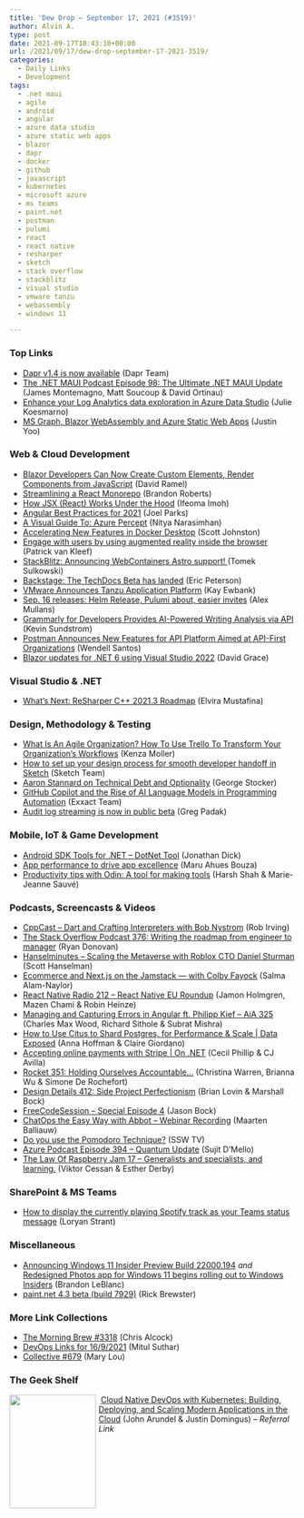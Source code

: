 ```yaml
---
title: 'Dew Drop – September 17, 2021 (#3519)'
author: Alvin A.
type: post
date: 2021-09-17T10:43:10+00:00
url: /2021/09/17/dew-drop-september-17-2021-3519/
categories:
  - Daily Links
  - Development
tags:
  - .net maui
  - agile
  - android
  - angular
  - azure data studio
  - azure static web apps
  - blazor
  - dapr
  - docker
  - github
  - javascript
  - kubernetes
  - microsoft azure
  - ms teams
  - paint.net
  - postman
  - pulumi
  - react
  - react native
  - resharper
  - sketch
  - stack overflow
  - stackblitz
  - visual studio
  - vmware tanzu
  - webassembly
  - windows 11

---
```

### <a name="top"></a>Top Links

  * <a href="https://blog.dapr.io/posts/2021/09/16/dapr-v1.4-is-now-available/" target="_blank" rel="noopener">Dapr v1.4 is now available</a> (Dapr Team)
  * <a href="https://www.dotnetmauipodcast.com/98" target="_blank" rel="noopener">The .NET MAUI Podcast Episode 98: The Ultimate .NET MAUI Update</a> (James Montemagno, Matt Soucoup & David Ortinau)
  * <a href="https://cloudblogs.microsoft.com/sqlserver/2021/09/16/enhance-your-log-analytics-data-exploration-in-azure-data-studio/?WT.mc_id=DOP-MVP-4025064" target="_blank" rel="noopener">Enhance your Log Analytics data exploration in Azure Data Studio</a> (Julie Koesmarno)
  * <a href="https://dev.to/azure/ms-graph-blazor-webassembly-and-azure-static-web-apps-3p1d" target="_blank" rel="noopener">MS Graph, Blazor WebAssembly and Azure Static Web Apps</a> (Justin Yoo)



### <a name="web"></a>Web & Cloud Development

  * <a href="https://visualstudiomagazine.com/articles/2021/09/16/aspnet-core-updates.aspx" target="_blank" rel="noopener">Blazor Developers Can Now Create Custom Elements, Render Components from JavaScript</a> (David Ramel)
  * <a href="https://auth0.com/blog/streamlining-a-react-monorepo/" target="_blank" rel="noopener">Streamlining a React Monorepo</a> (Brandon Roberts)
  * <a href="https://www.telerik.com/blogs/how-jsx-react-works-under-hood" target="_blank" rel="noopener">How JSX (React) Works Under the Hood</a> (Ifeoma Imoh)
  * <a href="https://www.codeproject.com/Articles/5311989/Angular-Best-Practices-for-2021" target="_blank" rel="noopener">Angular Best Practices for 2021</a> (Joel Parks)
  * <a href="https://dev.to/azure/a-visual-guide-to-azure-percept-5h40" target="_blank" rel="noopener">A Visual Guide To: Azure Percept</a> (Nitya Narasimhan)
  * <a href="https://www.docker.com/blog/accelerating-new-features-in-docker-desktop/" target="_blank" rel="noopener">Accelerating New Features in Docker Desktop</a> (Scott Johnston)
  * <a href="https://www.getadigital.com/blog/engage-with-users-by-using-augmented-reality-inside-the-browser" target="_blank" rel="noopener">Engage with users by using augmented reality inside the browser</a> (Patrick van Kleef)
  * <a href="https://blog.stackblitz.com/posts/astro-support/" target="_blank" rel="noopener">StackBlitz: Announcing WebContainers Astro support! </a> (Tomek Sulkowski)
  * <a href="https://backstage.io/blog/2021/09/16/the-techdocs-beta-has-landed.html" target="_blank" rel="noopener">Backstage: The TechDocs Beta has landed</a> (Eric Peterson)
  * <a href="http://www.i-programmer.info/news/90-tools/14866-vmware-announces-tanzu-application-platform-.html" target="_blank" rel="noopener">VMware Announces Tanzu Application Platform</a> (Kay Ewbank)
  * <a href="https://www.pulumi.com/blog/pulumi-release-notes-m61/" target="_blank" rel="noopener">Sep. 16 releases: Helm Release, Pulumi about, easier invites</a> (Alex Mullans)
  * <a href="http://feedproxy.google.com/~r/ProgrammableWeb/~3/CIaiWBqlmFk/16" target="_blank" rel="noopener">Grammarly for Developers Provides AI-Powered Writing Analysis via API</a> (Kevin Sundstrom)
  * <a href="http://feedproxy.google.com/~r/ProgrammableWeb/~3/M9ChfXSvsLY/16" target="_blank" rel="noopener">Postman Announces New Features for API Platform Aimed at API-First Organizations</a> (Wendell Santos)
  * <a href="https://www.roundthecode.com/dotnet/blazor/blazor-updates-dotnet-6-visual-studio-2022" target="_blank" rel="noopener">Blazor updates for .NET 6 using Visual Studio 2022</a> (David Grace)



### <a name="dotnet"></a>Visual Studio & .NET

  * <a href="https://blog.jetbrains.com/rscpp/2021/09/16/resharper-cpp-2021-3-roadmap/" target="_blank" rel="noopener">What’s Next: ReSharper C++ 2021.3 Roadmap</a> (Elvira Mustafina)



### <a name="design"></a>Design, Methodology & Testing

  * <a href="https://blog.trello.com/enterprise/agile-organization-how-to-use-trello-to-transform-" target="_blank" rel="noopener">What Is An Agile Organization? How To Use Trello To Transform Your Organization’s Workflows</a> (Kenza Moller)
  * <a href="https://www.sketch.com/blog/2021/09/16/how-to-set-up-your-design-process-for-smooth-developer-handoff/" target="_blank" rel="noopener">How to set up your design process for smooth developer handoff in Sketch</a> (Sketch Team)
  * <a href="https://georgestocker.com/2021/09/16/aaron-stannard-on-technical-debt-and-optionality/" target="_blank" rel="noopener">Aaron Stannard on Technical Debt and Optionality</a> (George Stocker)
  * <a href="https://www.exxactcorp.com/blog/Deep-Learning/github-copilot-ai-pair-programmer" target="_blank" rel="noopener">GitHub Copilot and the Rise of AI Language Models in Programming Automation</a> (Exxact Team)
  * <a href="https://github.blog/2021-09-16-audit-log-streaming-public-beta/" target="_blank" rel="noopener">Audit log streaming is now in public beta</a> (Greg Padak)



### <a name="mobile"></a>Mobile, IoT & Game Development

  * <a href="https://github.com/Redth/AndroidSdk.Tools#dotnet-tool" target="_blank" rel="noopener">Android SDK Tools for .NET &#8211; DotNet Tool</a> (Jonathan Dick)
  * <a href="http://feedproxy.google.com/~r/blogspot/hsDu/~3/9ZFoVuRx7lc/app-performance-to-drive-app-excellence.html" target="_blank" rel="noopener">App performance to drive app excellence</a> (Maru Ahues Bouza)
  * <a href="https://blog.unity.com/games/productivity-tips-with-odin-a-tool-for-making-tools" target="_blank" rel="noopener">Productivity tips with Odin: A tool for making tools</a> (Harsh Shah & Marie-Jeanne Sauvé)



### <a name="podcasts"></a>Podcasts, Screencasts & Videos

  * <a href="https://cppcast.libsyn.com/dart-and-crafting-interpreters-with-bob-nystrom" target="_blank" rel="noopener">CppCast &#8211; Dart and Crafting Interpreters with Bob Nystrom</a> (Rob Irving)
  * <a href="https://stackoverflow.blog/2021/09/17/podcast-376-writing-the-roadmap-from-engineer-to-manager/" target="_blank" rel="noopener">The Stack Overflow Podcast 376: Writing the roadmap from engineer to manager</a> (Ryan Donovan)
  * <a href="https://www.hanselminutes.com/806/scaling-the-metaverse-with-roblox-cto-daniel-sturman" target="_blank" rel="noopener">Hanselminutes &#8211; Scaling the Metaverse with Roblox CTO Daniel Sturman</a> (Scott Hanselman)
  * <a href="https://whitep4nth3r.com/blog/ecommerce-next-js-jamstack-colby-fayock" target="_blank" rel="noopener">Ecommerce and Next.js on the Jamstack — with Colby Fayock</a> (Salma Alam-Naylor)
  * <a href="https://www.reactnativeradio.com/episodes/rnr-212-react-native-eu-roundup" target="_blank" rel="noopener">React Native Radio 212 &#8211; React Native EU Roundup</a> (Jamon Holmgren, Mazen Chami & Robin Heinze)
  * <a href="https://devchat.tv/adventures-in-angular/managing-and-capturing-errors-in-angular-ft-philipp-kief-aia-325" target="_blank" rel="noopener">Managing and Capturing Errors in Angular ft. Philipp Kief &#8211; AiA 325</a> (Charles Max Wood, Richard Sithole & Subrat Mishra)
  * <a href="https://channel9.msdn.com/Shows/Data-Exposed/How-to-Use-Citus-to-Shard-Postgres-for-Performance--Scale?WT.mc_id=DOP-MVP-4025064" target="_blank" rel="noopener">How to Use Citus to Shard Postgres, for Performance & Scale | Data Exposed</a> (Anna Hoffman & Claire Giordano)
  * <a href="https://channel9.msdn.com/Shows/On-NET/Accepting-online-payments-with-Stripe?WT.mc_id=DOP-MVP-4025064" target="_blank" rel="noopener">Accepting online payments with Stripe | On .NET</a> (Cecil Phillip & CJ Avilla)
  * <a href="http://relay.fm/rocket/351" target="_blank" rel="noopener">Rocket 351: Holding Ourselves Accountable&#8230;</a> (Christina Warren, Brianna Wu & Simone De Rochefort)
  * <a href="https://designdetails.fm/" target="_blank" rel="noopener">Design Details 412: Side Project Perfectionism</a> (Brian Lovin & Marshall Bock)
  * <a href="http://www.youtube.com/watch?v=EosWs2GcWFQ" target="_blank" rel="noopener">FreeCodeSession &#8211; Special Episode 4</a> (Jason Bock)
  * <a href="https://blog.jetbrains.com/dotnet/2021/09/17/chatops-the-easy-way-with-abbot-webinar-recording/" target="_blank" rel="noopener">ChatOps the Easy Way with Abbot – Webinar Recording</a> (Maarten Balliauw)
  * <a href="http://www.youtube.com/watch?v=-OYfOC2cXg0" target="_blank" rel="noopener">Do you use the Pomodoro Technique?</a> (SSW TV)
  * <a href="http://azpodcast.azurewebsites.net/post/Episode-394-Quantum-Update" target="_blank" rel="noopener">Azure Podcast Episode 394 &#8211; Quantum Update</a> (Sujit D&#8217;Mello)
  * <a href="https://thelawofjam.podbean.com/e/17-generalists-and-specialists-and-learning/" target="_blank" rel="noopener">The Law Of Raspberry Jam 17 &#8211; Generalists and specialists, and learning.</a> (Viktor Cessan & Esther Derby)



### <a name="sp"></a>SharePoint & MS Teams

  * <a href="https://www.loryanstrant.com/2021/09/16/how-to-display-the-currently-playing-spotify-track-as-your-teams-status-message/?utm_source=rss&utm_medium=rss&utm_campaign=how-to-display-the-currently-playing-spotify-track-as-your-teams-status-message" target="_blank" rel="noopener">How to display the currently playing Spotify track as your Teams status message</a> (Loryan Strant)



### <a name="misc"></a>Miscellaneous

  * <a href="https://blogs.windows.com/windows-insider/2021/09/16/announcing-windows-11-insider-preview-build-22000-194/?WT.mc_id=WD-MVP-4025064" target="_blank" rel="noopener">Announcing Windows 11 Insider Preview Build 22000.194</a> _and_ <a href="https://blogs.windows.com/windows-insider/2021/09/16/redesigned-photos-app-for-windows-11-begins-rolling-out-to-windows-insiders/?WT.mc_id=WD-MVP-4025064" target="_blank" rel="noopener">Redesigned Photos app for Windows 11 begins rolling out to Windows Insiders</a> (Brandon LeBlanc)
  * <a href="https://blog.getpaint.net/2021/09/16/paint-net-4-3-beta-build-7929/" target="_blank" rel="noopener">paint.net 4.3 beta (build 7929)</a> (Rick Brewster)



### <a name="links"></a>More Link Collections

  * <a href="http://feedproxy.google.com/~r/ReflectivePerspective/~3/U3tJ5hV6M2U/" target="_blank" rel="noopener">The Morning Brew #3318</a> (Chris Alcock)
  * <a href="http://mscodingblog.blogspot.com/2021/09/devops-links-for-1692021.html" target="_blank" rel="noopener">DevOps Links for 16/9/2021</a> (Mitul Suthar)
  * <a href="http://feedproxy.google.com/~r/tympanus/~3/wVXynvvTJrc/" target="_blank" rel="noopener">Collective #679</a> (Mary Lou)



### <a name="shelf"></a>The Geek Shelf

<a href="https://www.amazon.com/Cloud-Native-DevOps-Kubernetes-Applications/dp/1492040762/?tag=amavin-20" target="_blank" rel="noopener"><img loading="lazy" decoding="async" width="152" height="200" align="left" style="margin: 0px 5px 0px 0px; border: 0px currentcolor; border-image: none; float: left; display: inline; background-image: none;" src="https://m.media-amazon.com/images/I/61eK3V3LBVS._AC_UL320_.jpg" border="0" /></a>&nbsp;<a href="https://www.amazon.com/Cloud-Native-DevOps-Kubernetes-Applications/dp/1492040762/?tag=amavin-20" target="_blank" rel="noopener">Cloud Native DevOps with Kubernetes: Building, Deploying, and Scaling Modern Applications in the Cloud</a> (John Arundel & Justin Domingus) _&#8211; Referral Link_